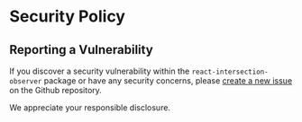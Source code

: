 # Security Policy

## Reporting a Vulnerability

If you discover a security vulnerability within the `react-intersection-observer` package or have any security concerns, 
please [create a new issue](https://github.com/thebuilder/react-intersection-observer/issues?q=sort%3Aupdated-desc+is%3Aissue+is%3Aopen) on the Github repository. 

We appreciate your responsible disclosure.

